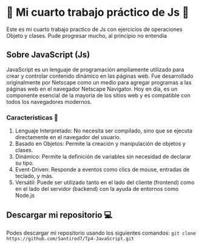 # 🎉 Mi cuarto trabajo práctico de Js 🎉

Este es mi cuarto trabajo practico de Js con ejercicios de operaciones Objeto y clases. Pude progresar mucho, al principio no entendia

## Sobre JavaScript (Js)
JavaScript es un lenguaje de programación ampliamente utilizado para crear y controlar contenido dinámico en las páginas web. Fue desarrollado originalmente por Netscape como un medio para agregar programas a las páginas web en el navegador Netscape Navigator. Hoy en día, es un componente esencial de la mayoría de los sitios web y es compatible con todos los navegadores modernos.

### Características 🍔
1. Lenguaje Interpretado: No necesita ser compilado, sino que se ejecuta directamente en el navegador del usuario.
2. Basado en Objetos: Permite la creación y manipulación de objetos y clases.
3. Dinámico: Permite la definición de variables sin necesidad de declarar su tipo.
4. Event-Driven: Responde a eventos como clics de mouse, entradas de teclado, y más.
5. Versátil: Puede ser utilizado tanto en el lado del cliente (frontend) como en el lado del servidor (backend) con la ayuda de entornos como Node.js

## Descargar mi repositorio 💻

Podes descargar mi repositorio usando los siguientes comandos:
`git clone https://github.com/Santirod7/Tp4-JavaScript.git` 

